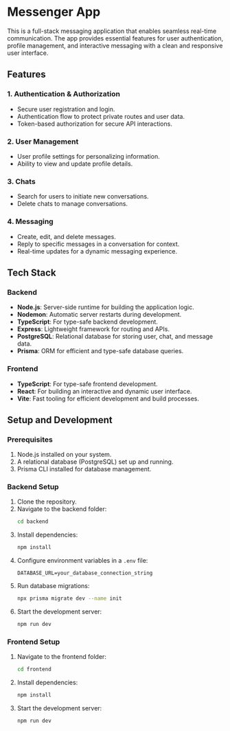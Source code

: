 # Messenger App

This is a full-stack messaging application that enables seamless real-time communication. The app provides essential features for user authentication, profile management, and interactive messaging with a clean and responsive user interface.

## Features

### 1. Authentication & Authorization
- Secure user registration and login.
- Authentication flow to protect private routes and user data.
- Token-based authorization for secure API interactions.

### 2. User Management
- User profile settings for personalizing information.
- Ability to view and update profile details.

### 3. Chats
- Search for users to initiate new conversations.
- Delete chats to manage conversations.

### 4. Messaging
- Create, edit, and delete messages.
- Reply to specific messages in a conversation for context.
- Real-time updates for a dynamic messaging experience.

## Tech Stack

### Backend
- **Node.js**: Server-side runtime for building the application logic.
- **Nodemon**: Automatic server restarts during development.
- **TypeScript**: For type-safe backend development.
- **Express**: Lightweight framework for routing and APIs.
- **PostgreSQL**: Relational database for storing user, chat, and message data.
- **Prisma**: ORM for efficient and type-safe database queries.

### Frontend
- **TypeScript**: For type-safe frontend development.
- **React**: For building an interactive and dynamic user interface.
- **Vite**: Fast tooling for efficient development and build processes.

## Setup and Development

### Prerequisites
1. Node.js installed on your system.
2. A relational database (PostgreSQL) set up and running.
3. Prisma CLI installed for database management.

### Backend Setup
1. Clone the repository.
2. Navigate to the backend folder:
   ```bash
   cd backend
   ```
3. Install dependencies:
   ```bash
   npm install
   ```
4. Configure environment variables in a `.env` file:
   ```plaintext
   DATABASE_URL=your_database_connection_string
   ```
5. Run database migrations:
   ```bash
   npx prisma migrate dev --name init
   ```
6. Start the development server:
   ```bash
   npm run dev
   ```

### Frontend Setup
1. Navigate to the frontend folder:
   ```bash
   cd frontend
   ```
2. Install dependencies:
   ```bash
   npm install
   ```
3. Start the development server:
   ```bash
   npm run dev
   ```